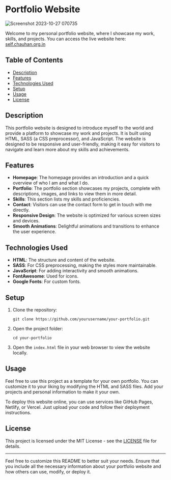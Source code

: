 # Portfolio Website

![Screenshot 2023-10-27 070735](https://github.com/sameer55chauhan/sameer55chauhan.github.io/assets/48860013/d393cacb-7cba-4379-b2b4-25b4b89f486b)

Welcome to my personal portfolio website, where I showcase my work, skills, and projects. You can access the live website here: [self.chauhan.org.in](https://self.chauhan.org.in)

## Table of Contents

- [Description](#description)
- [Features](#features)
- [Technologies Used](#technologies-used)
- [Setup](#setup)
- [Usage](#usage)
- [License](#license)

## Description

This portfolio website is designed to introduce myself to the world and provide a platform to showcase my work and projects. It is built using HTML, SASS (a CSS preprocessor), and JavaScript. The website is designed to be responsive and user-friendly, making it easy for visitors to navigate and learn more about my skills and achievements.

## Features

- **Homepage**: The homepage provides an introduction and a quick overview of who I am and what I do.
- **Portfolio**: The portfolio section showcases my projects, complete with descriptions, images, and links to view them in more detail.
- **Skills**: This section lists my skills and proficiencies.
- **Contact**: Visitors can use the contact form to get in touch with me directly.
- **Responsive Design**: The website is optimized for various screen sizes and devices.
- **Smooth Animations**: Delightful animations and transitions to enhance the user experience.

## Technologies Used

- **HTML**: The structure and content of the website.
- **SASS**: For CSS preprocessing, making the styles more maintainable.
- **JavaScript**: For adding interactivity and smooth animations.
- **FontAwesome**: Used for icons.
- **Google Fonts**: For custom fonts.

## Setup

1. Clone the repository:

   ```shell
   git clone https://github.com/yourusername/your-portfolio.git
   ```

2. Open the project folder:

   ```shell
   cd your-portfolio
   ```

3. Open the `index.html` file in your web browser to view the website locally.

## Usage

Feel free to use this project as a template for your own portfolio. You can customize it to your liking by modifying the HTML and SASS files. Add your projects and personal information to make it your own.

To deploy this website online, you can use services like GitHub Pages, Netlify, or Vercel. Just upload your code and follow their deployment instructions.

## License

This project is licensed under the MIT License - see the [LICENSE](LICENSE) file for details.

---

Feel free to customize this README to better suit your needs. Ensure that you include all the necessary information about your portfolio website and how others can use, modify, or deploy it.
